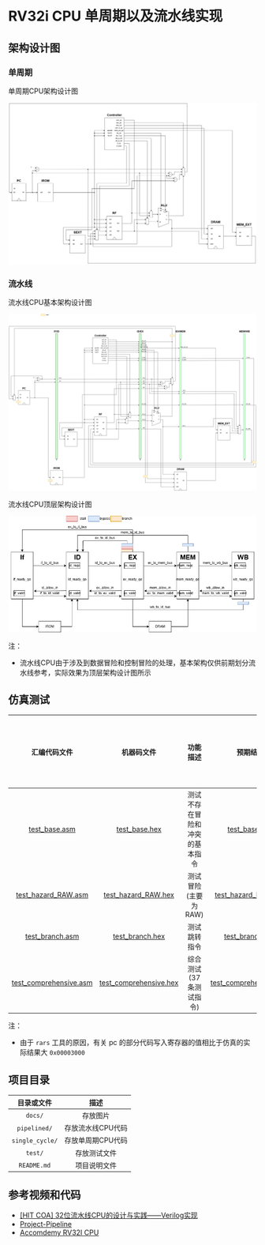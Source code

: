 # RV32i CPU 单周期以及流水线实现

## 架构设计图

### 单周期

单周期CPU架构设计图

![单周期CPU架构设计图](./docs/sing_cycle_cpu.drawio.png)

### 流水线

流水线CPU基本架构设计图

![流水线CPU基本架构设计图](./docs/pipelined_cpu_base.drawio.png)

流水线CPU顶层架构设计图

![流水线CPU顶层架构设计图](./docs/pipelined_cpu_top.drawio.png)

注：

* 流水线CPU由于涉及到数据冒险和控制冒险的处理，基本架构仅供前期划分流水线参考，实际效果为顶层架构设计图所示

## 仿真测试

|汇编代码文件|机器码文件|功能描述|预期结果|单周期测试结果|流水线测试结果|
|:---:|:---:|:---:|:---:|:---:|:---:|
|[test_base.asm](./test/test_base.asm)|[test_base.hex](./test/test_base.hex)|测试不存在冒险和冲突的基本指令|[test_base.png](./docs/test_base.png)|✅|✅|
|[test_hazard_RAW.asm](./test/test_hazard_RAW.asm)|[test_hazard_RAW.hex](./test/test_hazard_RAW.hex)|测试冒险(主要为RAW)|[test_hazard_RAW.png](./docs/test_hazard_RAW.png) |✅|✅|
|[test_branch.asm](./test/test_branch.asm)|[test_branch.hex](./test/test_branch.hex)|测试跳转指令|[test_branch.png](./docs/test_branch.png)|✅|✅|
|[test_comprehensive.asm](./test/test_comprehensive.asm)|[test_comprehensive.hex](./test/test_comprehensive.hex)|综合测试(37条测试指令)|[test_comprehensive.png](./docs/test_comprehensive.png)|✅|✅|

注：

* 由于 `rars` 工具的原因，有关 pc 的部分代码写入寄存器的值相比于仿真的实际结果大 `0x00003000`

## 项目目录

|目录或文件|描述|
|:---:|:---:|
|`docs/`|存放图片|
|`pipelined/`|存放流水线CPU代码|
|`single_cycle/`|存放单周期CPU代码|
|`test/`|存放测试文件|
|`README.md`|项目说明文件|

## 参考视频和代码

* [[HIT COA] 32位流水线CPU的设计与实践——Verilog实现](https://www.bilibili.com/video/BV1xzBHYgE3c)
* [Project-Pipeline](https://github.com/FlyMachinee/project-pipeline)
* [Accomdemy RV32I CPU](https://github.com/accomdemy/accomdemy_rv32i)
